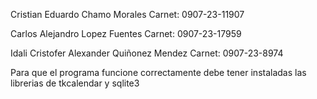 Cristian Eduardo Chamo Morales
Carnet: 0907-23-11907

Carlos Alejandro Lopez Fuentes
Carnet: 0907-23-17959

Idali Cristofer Alexander Quiñonez Mendez 
Carnet: 0907-23-8974

Para que el programa funcione correctamente debe tener instaladas las librerias de tkcalendar y sqlite3 

